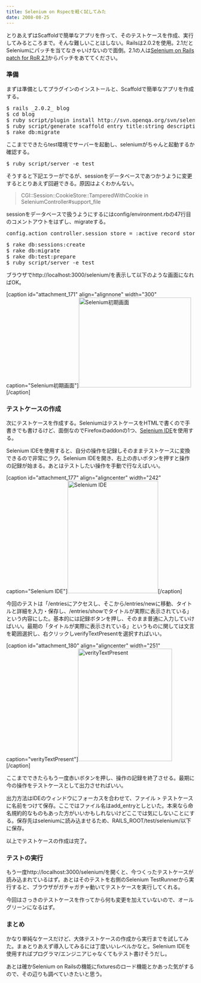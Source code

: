 ```yaml
---
title: Selenium on Rspecを軽く試してみた
date: 2008-08-25
---
```

とりあえずはScaffoldで簡単なアプリを作って、そのテストケースを作成、実行してみるところまで。そんな難しいことはしない。Railsは2.0.2を使用。2.1だとSeleniumにパッチを当てなきゃいけないので面倒。2.1の人は<a href="http://clearspace.openqa.org/docs/DOC-1072">Selenium on Rails patch for RoR 2.1</a>からパッチをあててください。

<h3>準備</h3>
まずは準備としてプラグインのインストールと、Scaffoldで簡単なアプリを作成する。
<pre lang="ruby">
$ rails _2.0.2_ blog
$ cd blog
$ ruby script/plugin install http://svn.openqa.org/svn/selenium-on-rails/selenium-on-rails
$ ruby script/generate scaffold entry title:string description:text
$ rake db:migrate
</pre>

ここまでできたらtest環境でサーバーを起動し、seleniumがちゃんと起動するか確認する。
<pre lang="ruby">
$ ruby script/server -e test
</pre>

そうすると下記エラーがでるが、sessionをデータベースであつかうように変更するととりあえず回避できる。原因はよくわかんない。
<blockquote>
CGI::Session::CookieStore::TamperedWithCookie in SeleniumController#support_file
</blockquote>

sessionをデータベースで扱うようにするにはconfig/environment.rbの47行目のコメントアウトをはずし、migrateする。
<pre lang="ruby">
config.action_controller.session_store = :active_record_store
</pre>

<pre lang="bash">
$ rake db:sessions:create
$ rake db:migrate
$ rake db:test:prepare
$ ruby script/server -e test
</pre>

ブラウザでhttp://localhost:3000/selenium/を表示して以下のような画面になればOK。

[caption id="attachment_171" align="alignnone" width="300" caption="Selenium初期画面"]<a href="http://ukstudio.jp/wp-content/uploads/2008/08/init-selenium.jpg"><img src="http://ukstudio.jp/wp-content/uploads/2008/08/init-selenium.jpg" alt="Selenium初期画面" title="Selenium初期画面" width="300" height="240" class="size-medium wp-image-171" /></a>[/caption]

<h3>テストケースの作成</h3>
次にテストケースを作成する。SeleniumはテストケースをHTMLで書くので手書きでも書けるけど、面倒なのでFirefoxのaddonの1つ、<a href="https://addons.mozilla.org/ja/firefox/addon/2079">Selenium IDE</a>を使用する。

Selenium IDEを使用すると、自分の操作を記録しそのままテストケースに変換できるので非常にラク。Selenium IDEを開き、右上の赤いボタンを押すと操作の記録が始まる。あとはテストしたい操作を手動で行なえばいい。

[caption id="attachment_177" align="aligncenter" width="242" caption="Selenium IDE"]<a href="http://ukstudio.jp/wp-content/uploads/2008/08/selenium-ide.jpg"><img src="http://ukstudio.jp/wp-content/uploads/2008/08/selenium-ide.jpg" alt="Selenium IDE" title="Selenium IDE" width="242" height="300" class="size-medium wp-image-177" /></a>[/caption]

今回のテストは「/entriesにアクセスし、そこから/entries/newに移動、タイトルと詳細を入力・保存し、/entries/showでタイトルが実際に表示されている」という内容にした。基本的には記録ボタンを押し、そのまま普通に入力していけばいい。最期の「タイトルが実際に表示されている」というものに関しては文言を範囲選択し、右クリックしverifyTextPresentを選択すればいい。

[caption id="attachment_180" align="aligncenter" width="251" caption="verityTextPresent"]<a href="http://ukstudio.jp/wp-content/uploads/2008/08/selenium-ide-veritytextpresent1.jpg"><img src="http://ukstudio.jp/wp-content/uploads/2008/08/selenium-ide-veritytextpresent1.jpg" alt="verityTextPresent" title="verityTextPresent" width="251" height="300" class="size-medium wp-image-180" /></a>[/caption]

ここまでできたらもう一度赤いボタンを押し、操作の記録を終了させる。最期に今の操作をテストケースとして出力させればいい。

出力方法はIDEのウィンドウにフォーカスを合わせて、ファイル > テストケースに名前をつけて保存。ここではファイル名はadd_entryとしといた。本来なら命名規約的なものもあった方がいいかもしれないけどここでは気にしないことにする。保存先はseleniumに読み込ませるため、RAILS_ROOT/test/selenium/以下に保存。

以上でテストケースの作成は完了。

<h3>テストの実行</h3>
もう一度http://localhost:3000/selenium/を開くと、今つくったテストケースが読み込まれているはず。あとはそのテストを右側のSelenium TestRunnerから実行すると、ブラウザがガチャガチャ動いてテストケースを実行してくれる。

今回はさっきのテストケースを作ってから何も変更を加えていないので、オールグリーンになるはず。

<h3>まとめ</h3>
かなり単純なケースだけど、大体テストケースの作成から実行までを試してみた。まぁとりあえず導入してみるには丁度いいレベルかなと。Selenium IDEを使用すればプログラマ/エンジニアじゃなくてもテスト書けそうだし。

あとは確かSelenium on Railsの機能にfixturesのロード機能とかあった気がするので、その辺りも調べていきたいと思う。